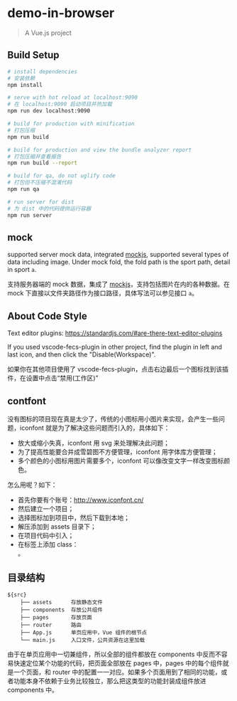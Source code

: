 # demo-in-browser

> A Vue.js project

## Build Setup

``` bash
# install dependencies
# 安装依赖
npm install

# serve with hot reload at localhost:9090
# 在 localhost:9090 启动项目并热加载
npm run dev localhost:9090

# build for production with minification
# 打包压缩
npm run build

# build for production and view the bundle analyzer report
# 打包压缩并查看报告
npm run build --report

# build for qa, do not uglify code
# 打包但不压缩不混淆代码
npm run qa

# run server for dist
# 为 dist 中的代码提供运行容器
npm run server
```

## mock

supported server mock data, integrated [mockjs](http://mockjs.com/examples.html), supported several types of data including image. Under mock fold, the fold path is the sport path, detail in sport `a`.

支持服务器端的 mock 数据，集成了 [mockjs](http://mockjs.com/examples.html)，支持包括图片在内的各种数据。在 mock 下直接以文件夹路径作为接口路径，具体写法可以参见接口 `a`。

## About Code Style

Text editor plugins: https://standardjs.com/#are-there-text-editor-plugins

If you used vscode-fecs-plugin in other project, find the plugin in left and last icon, and then click the "Disable(Workspace)".

如果你在其他项目使用了 vscode-fecs-plugin，点击右边最后一个图标找到该插件，在设置中点击“禁用(工作区)”

## contfont

没有图标的项目现在真是太少了，传统的小图标用小图片来实现，会产生一些问题，iconfont 就是为了解决这些问题而引入的，具体如下：

- 放大或缩小失真，iconfont 用 svg 来处理解决此问题；
- 为了提高性能要合并成雪碧图不方便管理，iconfont 用字体库方便管理；
- 多个颜色的小图标用图片需要多个，iconfont 可以像改变文字一样改变图标颜色。

怎么用呢？如下：

- 首先你要有个账号：http://www.iconfont.cn/
- 然后建立一个项目；
- 选择图标加到项目中，然后下载到本地；
- 解压添加到 assets 目录下；
- 在项目代码中引入；
- 在标签上添加 class：<div class="iconfont icon-item-right">。

## 目录结构

    ${src}
        ├── assets      存放静态文件
        ├── components  存放公共组件 
        ├── pages       存放页面
        ├── router      路由
        ├── App.js      单页应用中，Vue 组件的根节点
        └── main.js     入口文件，公共资源在这里加载

由于在单页应用中一切兼组件，所以全部的组件都放在 components 中反而不容易快速定位某个功能的代码，把页面全部放在 pages 中，pages 中的每个组件就是一个页面，和 router 中的配置一一对应。如果多个页面用到了相同的功能，或者功能本身不依赖于业务比较独立，那么把这类型的功能封装成组件放进 components 中。
